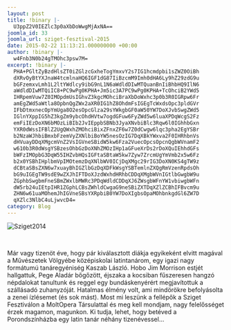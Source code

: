 ```yaml
---
layout: post
title: !binary |-
  U3ppZ2V0IEZlc3p0aXbDoWwgMjAxNA==
joomla_id: 33
joomla_url: sziget-fesztival-2015
date: 2015-02-22 11:13:21.000000000 +00:00
author: !binary |-
  w4Fnb3N0b24gTMOhc3psw7M=
excerpt: !binary |-
  PHA+PGltZyBzdHlsZT0iZGlzcGxheTogYmxvY2s7IG1hcmdpbi1sZWZ0OiBh
  dXRvOyBtYXJnaW4tcmlnaHQ6IGF1dG87IiBzcmM9Imh0dHA6Ly9hZ29zdG9u
  bGFzemxvLmh1L2ltYWdlcy9ibG9nL1N6aWdldDIwMTQuanBnIiBhbHQ9IlN6
  aWdldDIwMTQiIC8+PC9wPg0KPHA+Jm5ic3A7PC9wPg0KPHA+TcOhciB2YWd5
  IHRpemVuw7Z0IMOpdmUsIGhvZ3kgcMOhciBraXbDoWxhc3p0b3R0IGRpw6Fr
  amEgZWd5aWtla8OpbnQgZWx2aXR0IG1hZ8OhdmFsIGEgTcWxdsOpc3pldGVr
  IFbDtmxnecOpYmUga8O2esOpcGlza29sYWkgbGF0aW50YW7DoXJvbSwgZWd5
  IGlnYXppIG5hZ3kgZm9ybcOhdHVtw7ogdGFuw6FyZWd5w6luaXPDqWcgS2Fz
  emFiIEzDoXN6bMOzLiBIb2JvIEppbSBNb3JyaXNvbiBlc3Rqw6l0IGhhbGxn
  YXR0dWssIFBlZ2UgQWxhZMOhciBixZFnxZF6w7Z0dCwgw6lqc3pha2EgYSBr
  b2NzaWJhbiBmxbFzemVyZXNlbiBoYW5nesOzIG7DqXBkYWxva2F0IHRhbnVs
  dHVuayDDqXMgcmVnZ2VsIGVneSBidW5kw6Fza2VuecOpcsOpcnQgbWVnamF2
  w610b3R0dWsgYSBzesOhbGzDoXNhZMOzIHp1aGFueXrDs2rDoXQuIEhhdGFs
  bWFzIMOpbG3DqW55IHZvbHQsIGFtaSBtaW5kw7Zyw7ZrcmUgYmVmb2x5w6Fz
  b2x0YSBhIHplbmVpIMOtemzDqXNlbWV0ICjDqXMgc29rIG3DoXN0KS4gTW9z
  dCBtaSBsZXN6w7xuayBhIGZlbGzDqXDFkWsgYSBTemlnZXQgRmVzenRpdsOh
  bG9uIGEgTW9sdE9wZXJhIFTDoXJzdWxhdHRhbCDDqXMgbWVnIGtlbGwgbW9u
  ZGphbSwgbmFneSBmZWxlbMWRc3PDqWdldCDDqXJ6ZWsgbWFnYW1vbiwgbWFn
  dW5rb24uIEtpIHR1ZGphLCBsZWhldCwgaG9neSBiZXTDqXZlZCBhIFBvcm9u
  ZHN6w61uaMOhemJhIGVneSBsYXRpbiB0YW7DoXIgbsOpaMOhbnkgdGl6ZW7D
  qXZlc3NlbC4uLjwvcD4=
category: Blog
---
```

<p><img style="display: block; margin-left: auto; margin-right: auto;" src="http://agostonlaszlo.hu/images/blog/Sziget2014.jpg" alt="Sziget2014" /></p>
<p>&nbsp;</p>
<p>Már vagy tizenöt éve, hogy pár kiválasztott diákja egyikeként elvitt magával a Művészetek Völgyébe középiskolai latintanárom, egy igazi nagy formátumú tanáregyéniség Kaszab László. Hobo Jim Morrison estjét hallgattuk, Pege Aladár bőgőzött, éjszaka a kocsiban fűszeresen hangzó népdalokat tanultunk és reggel egy bundáskenyérért megjavítottuk a szállásadó zuhanyzóját. Hatalmas élmény volt, ami mindörökre befolyásolta a zenei ízlésemet (és sok mást). Most mi leszünk a fellépők a Sziget Fesztiválon a MoltOpera Társulattal és meg kell mondjam, nagy felelősséget érzek magamon, magunkon. Ki tudja, lehet, hogy betéved a Porondszínházba egy latin tanár néhány tizenévessel...</p>
